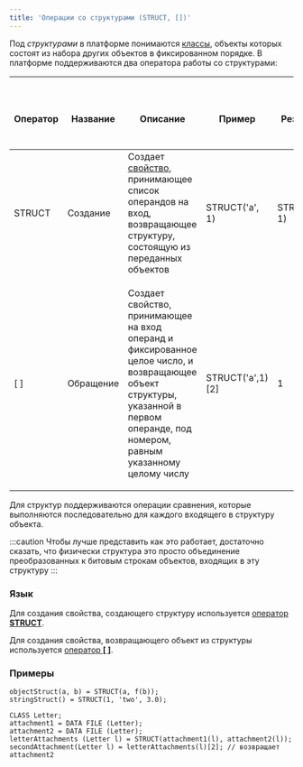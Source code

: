 ```yaml
---
title: 'Операции со структурами (STRUCT, [])'
---
```


Под *структурами* в платформе понимаются [классы](Classes.md), объекты которых состоят из набора других объектов в фиксированном порядке. В платформе поддерживаются два оператора работы со структурами:

|<div><br/><div><br/><div><br/>Оператор<br/></div><br/></div><br/></div>|<div><br/><div><br/><div><br/>Название<br/></div><br/></div><br/></div>|<div><br/><div><br/><div><br/>Описание<br/></div><br/></div><br/></div>|<div><br/><div><br/><div><br/>Пример<br/></div><br/></div><br/></div>|<div><br/><div><br/><div><br/>Результат<br/></div><br/></div><br/></div>|
|---|---|---|---|---|
|STRUCT|Создание|Создает [свойство](Properties.md), принимающее список операндов на вход, возвращающее структуру, состоящую из переданных объектов|STRUCT('a', 1)|STRUCT('a', 1)|
|[ ]|Обращение|<p>Создает свойство, принимающее на вход операнд и фиксированное целое число, и возвращающее объект структуры, указанной в первом операнде, под номером, равным указанному целому числу</p>|STRUCT('a',1)[2]|1 |

Для структур поддерживаются операции сравнения, которые выполняются последовательно для каждого входящего в структуру объекта. 

:::caution
Чтобы лучше представить как это работает, достаточно сказать, что физически структура это просто объединение преобразованных к битовым строкам объектов, входящих в эту структуру
:::

### Язык

Для создания свойства, создающего структуру используется [оператор **STRUCT**](STRUCT_operator.md).

Для создания свойства, возвращающего объект из структуры используется [оператор **\[ \]**](Operator_.md).

### Примеры

```lsf
objectStruct(a, b) = STRUCT(a, f(b));
stringStruct() = STRUCT(1, 'two', 3.0);
```


```lsf
CLASS Letter;
attachment1 = DATA FILE (Letter);
attachment2 = DATA FILE (Letter);
letterAttachments (Letter l) = STRUCT(attachment1(l), attachment2(l));
secondAttachment(Letter l) = letterAttachments(l)[2]; // возвращает attachment2
```

